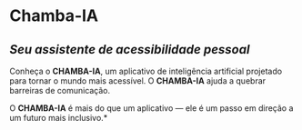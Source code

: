 # Chamba-IA

## *Seu assistente de acessibilidade pessoal*

Conheça o **CHAMBA-IA**, um aplicativo de inteligência artificial projetado para tornar o mundo mais acessível. O **CHAMBA-IA** ajuda a quebrar barreiras de comunicação. 

O **CHAMBA-IA** é mais do que um aplicativo — ele é um passo em direção a um futuro mais inclusivo.*
